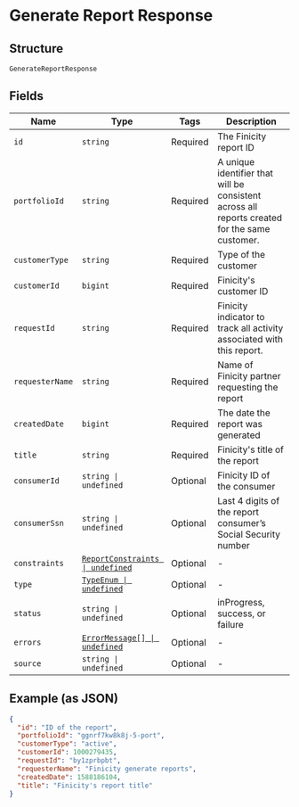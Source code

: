 
# Generate Report Response

## Structure

`GenerateReportResponse`

## Fields

| Name | Type | Tags | Description |
|  --- | --- | --- | --- |
| `id` | `string` | Required | The Finicity report ID |
| `portfolioId` | `string` | Required | A unique identifier that will be consistent across all reports created for the same customer. |
| `customerType` | `string` | Required | Type of the customer |
| `customerId` | `bigint` | Required | Finicity's customer ID |
| `requestId` | `string` | Required | Finicity indicator to track all activity associated with this report. |
| `requesterName` | `string` | Required | Name of Finicity partner requesting the report |
| `createdDate` | `bigint` | Required | The date the report was generated |
| `title` | `string` | Required | Finicity's title of the report |
| `consumerId` | `string \| undefined` | Optional | Finicity ID of the consumer |
| `consumerSsn` | `string \| undefined` | Optional | Last 4 digits of the report consumer’s Social Security number |
| `constraints` | [`ReportConstraints \| undefined`](../../doc/models/report-constraints.md) | Optional | - |
| `type` | [`TypeEnum \| undefined`](../../doc/models/type-enum.md) | Optional | - |
| `status` | `string \| undefined` | Optional | inProgress, success, or failure |
| `errors` | [`ErrorMessage[] \| undefined`](../../doc/models/error-message.md) | Optional | - |
| `source` | `string \| undefined` | Optional | - |

## Example (as JSON)

```json
{
  "id": "ID of the report",
  "portfolioId": "ggnrf7kw8k8j-5-port",
  "customerType": "active",
  "customerId": 1000279435,
  "requestId": "by1zprbpbt",
  "requesterName": "Finicity generate reports",
  "createdDate": 1588186104,
  "title": "Finicity's report title"
}
```

